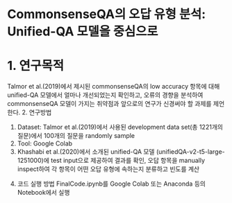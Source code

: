 # CommonsenseQA의 오답 유형 분석: Unified-QA 모델을 중심으로

# 1. 연구목적 
Talmor et al.(2019)에서 제시된 commonsenseQA의 low accuracy 항목에 대해 unified-QA 모델에서 얼마나 개선되었는지 확인하고, 오류의 경향을 분석하여 commonsenseQA 모델이 가지는 취약점과 앞으로의 연구가 신경써야 할 과제를 제언한다.
2. 연구방법
1) Dataset: Talmor et al.(2019)에서 사용된 development data set(총 1221개의 질문)에서 100개의 질문을 randomly sample
2) Tool: Google Colab
3) Khashabi et al.(2020)에서 소개된 unified-QA 모델 (unifiedQA-v2-t5-large-1251000)에 test input으로 제공하여 결과를 확인, 오답 항목을 manually inspect하여 각 항목이 어떤 오답 유형에 속하는지 분류하고 빈도를 계산
4. 코드 실행 방법
  FinalCode.ipynb를 Google Colab 또는 Anaconda 등의 Notebook에서 실행
